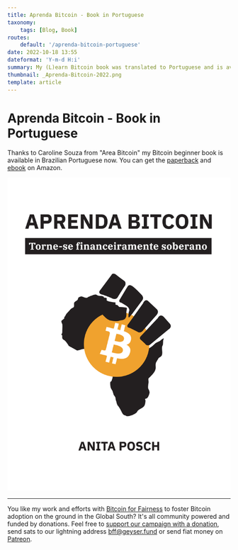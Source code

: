 ```yaml
---
title: Aprenda Bitcoin - Book in Portuguese
taxonomy:
    tags: [Blog, Book]
routes:
    default: '/aprenda-bitcoin-portuguese'
date: 2022-10-18 13:55
dateformat: 'Y-m-d H:i'
summary: My (L)earn Bitcoin book was translated to Portuguese and is available for purchase now.
thumbnail: _Aprenda-Bitcoin-2022.png
template: article
---
```


# Aprenda Bitcoin - Book in Portuguese

Thanks to Caroline Souza from "Area Bitcoin" my Bitcoin beginner book is available in Brazilian Portuguese now. You can get the [paperback](https://geni.us/learnbitcoin-pt) and [ebook](https://geni.us/learnbitcoin-pt-e) on Amazon.

![(L)earn Bitcoin book is available in Portuguese (Brazil)](_Aprenda-Bitcoin-2022.png)

---
You like my work and efforts with [Bitcoin for Fairness](https://bffbtc.org) to foster Bitcoin adoption on the ground in the Global South? It's all community powered and funded by donations. Feel free to [support our campaign with a donation](https://anita.link/geyser), send sats to our lightning address bff@geyser.fund or send fiat money on [Patreon](https://patreon.com/anitaposch).